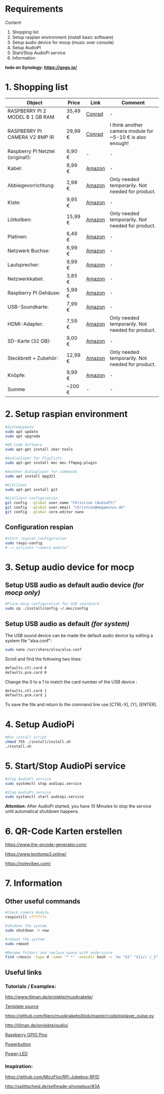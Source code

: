 # Requirements

*Content*

1. Shopping list
2. Setup raspian environment (install basic software)
3. Setup audio device for mocp (music over console)
4. Setup AudioPI
5. Start/Stop AudioPi service
6. Information

**todo on Synology: https://gogs.io/**

# 1. Shopping list

|Object|Price|Link|Comment|
|-|-|-|-|
|RASPBERRY PI 2 MODEL B 1 GB RAM|35,49 €|[Conrad](https://www.conrad.de/de/p/raspberry-pi-2-b-1-gb-4-x-0-9-ghz-raspberry-pi-1316978.html)|-|
|RASPBERRY PI CAMERA V2 8MP IR|29,99 €|[Conrad](https://www.conrad.de/de/p/raspberry-pi-camera-module-v2-8mp-cmos-farb-kameramodul-passend-fuer-raspberry-pi-1438999.html)|I think another camera module for ~5-10 € is also enough!|
|Raspberry PI Netztei (original!):|6,90 €|-|-|
|Kabel:|8,99 €|[Amazon](https://www.amazon.de/gp/product/B07KC43D2C/ref=ppx_yo_dt_b_asin_title_o06_s00?ie=UTF8&psc=1)|-|
|Abbiegevorrichtung:|2,98 €|[Amazon](https://www.amazon.de/gp/product/B000YIWM18/ref=ppx_yo_dt_b_asin_title_o08_s00?ie=UTF8&psc=1)|Only needed temporarily. Not needed for product.|
|Kiste:|9,95 €|[Amazon](https://www.amazon.de/gp/product/B016UYWX0E/ref=ppx_yo_dt_b_asin_title_o09_s00?ie=UTF8&psc=1)|-|
|Lötkolben:|15,99 €|[Amazon](https://www.amazon.de/gp/product/B07ZWTCR3G/ref=ppx_yo_dt_b_asin_title_o00_s00?ie=UTF8&psc=1)|Only needed temporarily. Not needed for product.|
|Platinen:|6,49 €|[Amazon](https://www.amazon.de/gp/product/B078HV79XX/ref=ppx_yo_dt_b_asin_title_o05_s00?ie=UTF8&psc=1)|-|
|Netzwerk Buchse:|6,99 €|[Amazon](https://www.amazon.de/gp/product/B07TXHRNJD/ref=ppx_yo_dt_b_asin_title_o07_s00?ie=UTF8&psc=1)|-|
|Lautsprecher:|9,99 €|[Amazon](https://www.amazon.de/gp/product/B01HDR5EIK/ref=ppx_yo_dt_b_asin_title_o07_s00?ie=UTF8&psc=1)|-|
|Netzwerkkabel:|3,85 €|[Amazon](https://www.amazon.de/gp/product/B01AWK81VM/ref=ppx_yo_dt_b_asin_title_o08_s00?ie=UTF8&psc=1)|-|
|Raspberry PI Gehäuse:|5,99 €|[Amazon](https://www.amazon.de/gp/product/B00UCSO6SW/ref=ppx_yo_dt_b_asin_title_o09_s00?ie=UTF8&psc=1)|-|
|USB-Soundkarte:|7,99 €|[Amazon](https://www.amazon.de/gp/product/B01N905VOY/ref=ppx_yo_dt_b_asin_title_o00_s00?ie=UTF8&psc=1)|-|
|HDMI-Adapter:|7,59 €|[Amazon](https://www.amazon.de/gp/product/B075GZ8DX7/ref=ppx_yo_dt_b_asin_title_o07_s00?ie=UTF8&psc=1)|Only needed temporarily. Not needed for product.|
|SD-Karte (32 GB):|9,00 €|[Amazon](https://www.amazon.de/gp/product/B06XWMQ81P/ref=ppx_yo_dt_b_asin_title_o08_s00?ie=UTF8&psc=1)|-|
|Steckbrett + Zubehör:|12,99 €|[Amazon](https://www.amazon.de/gp/product/B01J79YG8G/ref=ppx_yo_dt_b_asin_title_o08_s00?ie=UTF8&psc=1)|Only needed temporarily. Not needed for product.|
|Knöpfe:|9,99 €|[Amazon](https://www.amazon.de/gp/product/B071WP4ZW4/ref=ppx_yo_dt_b_asin_title_o08_s00?ie=UTF8&psc=1)|-|
|Summe |~200 €|-|-|



# 2. Setup raspian environment

~~~bash
#Systemupdate
sudo apt update
sudo apt upgrade

#QR-Code Software
sudo apt-get install zbar-tools

#Audioplayer for Playlists
sudo apt-get install moc moc-ffmpeg-plugin

#Another Audioplayer for commands
sudo apt install mpg321

#GitClient
sudo apt-get install git

#GitClient configuration
git config --global user.name "Christian (AudioPI)"
git config --global user.email "christian@megaminus.de"
git config --global core.editor nano
~~~

## Configuration respian
~~~bash
#start raspian configuration
sudo raspi-config
#--> activate "camera module"
~~~



# 3. Setup audio device for mocp

## Setup USB audio as default audio device _(for mocp only)_

~~~bash
#Place mocp configuration for USB soundcard
sudo cp ./install/config ~/.moc/config
~~~

## Setup USB audio as default _(for system)_

The USB sound device can be made the default audio device by editing a system file "alsa.conf":

~~~bash
sudo nano /usr/share/alsa/alsa.conf
~~~
Scroll and find the following two lines:

~~~bash
defaults.ctl.card 0
defaults.pcm.card 0
~~~

Change the 0 to a 1 to match the card number of the USB device :

~~~bash
defaults.ctl.card 1
defaults.pcm.card 1
~~~

To save the file and return to the command line use [CTRL-X], [Y], [ENTER].


# 4. Setup AudioPi

~~~bash
#Run install script
chmod 755 ./install/install.sh
./install.sh
~~~



# 5. Start/Stop AudioPi service
~~~bash
#Stop AudioPi service
sudo systemctl stop audiopi.service

#Stop AudioPi service
sudo systemctl start audiopi.service
~~~

**_Attention:_** After AudioPi started, you have 10 Minutes to stop the service until automatical shutdown happens.

# 6. QR-Code Karten erstellen

https://www.the-qrcode-generator.com/

https://www.texttomp3.online/

https://notevibes.com/



# 7. Information

## Other useful commands

~~~bash
#check camera module
raspistill <??????>

#shudown the system
sudo shutdown -h now

#reboot the system
sudo reboot

#Rename folders and replace space with underscore
find ~/music -type d -name '* *' -execdir bash -c 'mv "$1" "${1// /_}"' bash {} \;
~~~

## Useful links

### Tutorials / Examples:

http://www.tilman.de/projekte/musikrakete/

[Template source](https://github.com/tliero/qudio/blob/master/code/qudio.py)

https://github.com/tliero/musikrakete/blob/master/code/piplayer_pulse.py

http://tilman.de/projekte/qudio/

[Raspberry GPIO Pins](https://pinout.xyz/)

[Powerbutton](https://howchoo.com/g/mwnlytk3zmm/how-to-add-a-power-button-to-your-raspberry-pi)

[Power-LED](https://howchoo.com/g/ytzjyzy4m2e/build-a-simple-raspberry-pi-led-power-status-indicator)


### Inspiration:

https://github.com/MiczFlor/RPi-Jukebox-RFID

http://splittscheid.de/selfmade-phoniebox/#3A

